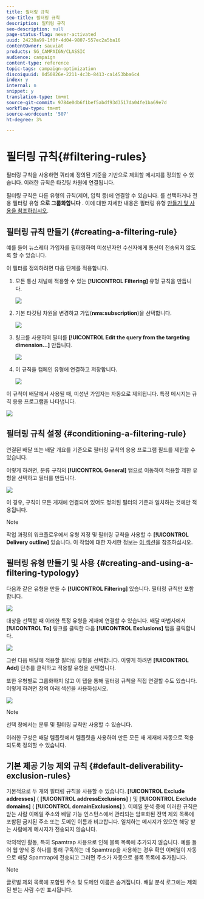 ```yaml
---
title: 필터링 규칙
seo-title: 필터링 규칙
description: 필터링 규칙
seo-description: null
page-status-flag: never-activated
uuid: 24238a99-1f0f-4d04-9807-557ec2a5ba16
contentOwner: sauviat
products: SG_CAMPAIGN/CLASSIC
audience: campaign
content-type: reference
topic-tags: campaign-optimization
discoiquuid: 0d50826e-2211-4c3b-8413-ca1453bba6c4
index: y
internal: n
snippet: y
translation-type: tm+mt
source-git-commit: 9784e0db6f1bef5abdf93d3517da04fe1ba69e7d
workflow-type: tm+mt
source-wordcount: '507'
ht-degree: 3%

---
```



# 필터링 규칙{#filtering-rules}

필터링 규칙을 사용하면 쿼리에 정의된 기준을 기반으로 제외할 메시지를 정의할 수 있습니다. 이러한 규칙은 타깃팅 차원에 연결됩니다.

필터링 규칙은 다른 유형의 규칙(제어, 압력 등)에 연결할 수 있습니다. 를 선택하거나 전용 필터링 유형 **으로 그룹화합니다** . 이에 대한 자세한 내용은 필터링 유형 [만들기 및 사용을 참조하십시오](#creating-and-using-a-filtering-typology).

## 필터링 규칙 만들기 {#creating-a-filtering-rule}

예를 들어 뉴스레터 가입자를 필터링하여 미성년자인 수신자에게 통신이 전송되지 않도록 할 수 있습니다.

이 필터를 정의하려면 다음 단계를 적용합니다.

1. 모든 통신 채널에 적용할 수 있는 **[!UICONTROL Filtering]** 유형 규칙을 만듭니다.

   ![](assets/campaign_opt_create_filter_01.png)

1. 기본 타깃팅 차원을 변경하고 가입(**nms:subscription**)을 선택합니다.

   ![](assets/campaign_opt_create_filter_02.png)

1. 링크를 사용하여 필터를 **[!UICONTROL Edit the query from the targeting dimension...]** 만듭니다.

   ![](assets/campaign_opt_create_filter_03.png)

1. 이 규칙을 캠페인 유형에 연결하고 저장합니다.

   ![](assets/campaign_opt_create_filter_04.png)

이 규칙이 배달에서 사용될 때, 미성년 가입자는 자동으로 제외됩니다. 특정 메시지는 규칙 응용 프로그램을 나타냅니다.

![](assets/campaign_opt_create_filter_05.png)

## 필터링 규칙 설정 {#conditioning-a-filtering-rule}

연결된 배달 또는 배달 개요를 기준으로 필터링 규칙의 응용 프로그램 필드를 제한할 수 있습니다.

이렇게 하려면, 분류 규칙의 **[!UICONTROL General]** 탭으로 이동하여 적용할 제한 유형을 선택하고 필터를 만듭니다.

![](assets/campaign_opt_create_filter_06.png)

이 경우, 규칙이 모든 게재에 연결되어 있어도 정의된 필터의 기준과 일치하는 것에만 적용됩니다.

>[!NOTE]
>
>작업 과정의 워크플로우에서 유형 지정 및 필터링 규칙을 사용할 수 **[!UICONTROL Delivery outline]** 있습니다. 이 작업에 대한 자세한 정보는 [이 섹션](../../workflow/using/delivery-outline.md)을 참조하십시오.

## 필터링 유형 만들기 및 사용 {#creating-and-using-a-filtering-typology}

다음과 같은 유형을 만들 수 **[!UICONTROL Filtering]** 있습니다. 필터링 규칙만 포함합니다.

![](assets/campaign_opt_create_typo_filtering.png)

대상을 선택할 때 이러한 특정 유형을 게재에 연결할 수 있습니다. 배달 마법사에서 **[!UICONTROL To]** 링크를 클릭한 다음 **[!UICONTROL Exclusions]** 탭을 클릭합니다.

![](assets/campaign_opt_apply_typo_filtering.png)

그런 다음 배달에 적용할 필터링 유형을 선택합니다. 이렇게 하려면 **[!UICONTROL Add]** 단추를 클릭하고 적용할 유형을 선택합니다.

또한 유형별로 그룹화하지 않고 이 탭을 통해 필터링 규칙을 직접 연결할 수도 있습니다. 이렇게 하려면 창의 아래 섹션을 사용하십시오.

![](assets/campaign_opt_select_typo_filtering.png)

>[!NOTE]
>
>선택 창에서는 분류 및 필터링 규칙만 사용할 수 있습니다.
>
>이러한 구성은 배달 템플릿에서 템플릿을 사용하여 만든 모든 새 게재에 자동으로 적용되도록 정의할 수 있습니다.


## 기본 제공 기능 제외 규칙 {#default-deliverability-exclusion-rules}

기본적으로 두 개의 필터링 규칙을 사용할 수 있습니다. **[!UICONTROL Exclude addresses]** ( **[!UICONTROL addressExclusions]** ) 및 **[!UICONTROL Exclude domains]** ( **[!UICONTROL domainExclusions]** ). 이메일 분석 중에 이러한 규칙은 받는 사람 이메일 주소와 배달 가능 인스턴스에서 관리되는 암호화된 전역 제외 목록에 포함된 금지된 주소 또는 도메인 이름과 비교합니다. 일치하는 메시지가 있으면 해당 받는 사람에게 메시지가 전송되지 않습니다.

악의적인 활동, 특히 Spamtrap 사용으로 인해 블록 목록에 추가되지 않습니다. 예를 들어 웹 양식 중 하나를 통해 구독하는 데 Spamtrap을 사용하는 경우 확인 이메일이 자동으로 해당 Spamtrap에 전송되고 그러면 주소가 자동으로 블록 목록에 추가됩니다.

>[!NOTE]
>
>글로벌 제외 목록에 포함된 주소 및 도메인 이름은 숨겨집니다. 배달 분석 로그에는 제외된 받는 사람 수만 표시됩니다.

